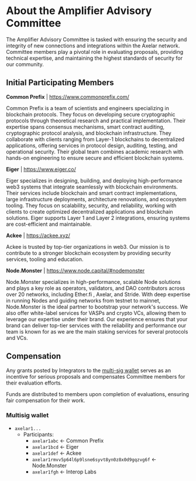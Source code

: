 # About the Amplifier Advisory Committee

The Amplifier Advisory Committee is tasked with ensuring the security and integrity of new connections and integrations within the Axelar network. Committee members play a pivotal role in evaluating proposals, providing technical expertise, and maintaining the highest standards of security for our community.

## Initial Participating Members

**Common Prefix** | https://www.commonprefix.com/

Common Prefix is a team of scientists and engineers specializing in blockchain protocols. They focus on developing secure cryptographic protocols through theoretical research and practical implementation. Their expertise spans consensus mechanisms, smart contract auditing, cryptographic protocol analysis, and blockchain infrastructure. They collaborate with clients ranging from Layer-1 blockchains to decentralized applications, offering services in protocol design, auditing, testing, and operational security. Their global team combines academic research with hands-on engineering to ensure secure and efficient blockchain systems.




**Eiger** | https://www.eiger.co/

Eiger specializes in designing, building, and deploying high-performance web3 systems that integrate seamlessly with blockchain environments. Their services include blockchain and smart contract implementations, large infrastructure deployments, architecture renovations, and ecosystem tooling. They focus on scalability, security, and reliability, working with clients to create optimized decentralized applications and blockchain solutions. Eiger supports Layer 1 and Layer 2 integrations, ensuring systems are cost-efficient and maintainable.



**Ackee** | https://ackee.xyz/

Ackee is trusted by top-tier organizations in web3. Our mission is to contribute to a stronger blockchain ecosystem by providing security services, tooling and education.


**Node.Monster** | https://www.node.capital/#nodemonster

Node.Monster specializes in high-performance, scalable Node solutions and plays a key role as operators, validators, and DAO contributors across over 20 networks, including Ether.fi , Axelar, and Stride. With deep expertise in running Nodes and guiding networks from testnet to mainnet, Node.Monster is the ideal partner to bootstrap your network's success.
We also offer white-label services for VASPs and crypto VCs, allowing them to leverage our expertise under their brand. Our experience ensures that your brand can deliver top-tier services with the reliability and performance our team is known for as we are the main staking services for several protocols and VCs.


## Compensation

Any grants posted by Integrators to the [multi-sig wallet](#multisig-wallet) serves as an incentive for serious proposals and compensates Committee members for their evaluation efforts.

Funds are distributed to members upon completion of evaluations, ensuring fair compensation for their work.

### Multisig wallet

- `axelar1...`
    - Participants:
        - `axelar1abc` <- Common Prefix
        - `axelar1bcd` <- Eiger
        - `axelar1def` <- Ackee
        - `axelar1rmvv5p64l6p9lsne6syvt8yn0z8x0d9gqzvg6f` <- Node.Monster
        - `axelar1fgh` <- Interop Labs
